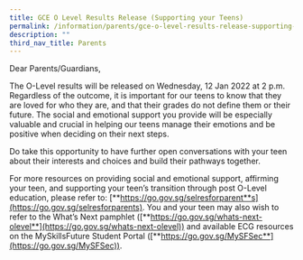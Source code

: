 ```yaml
---
title: GCE O Level Results Release (Supporting your Teens)
permalink: /information/parents/gce-o-level-results-release-supporting-your-teens
description: ""
third_nav_title: Parents
---
```

Dear Parents/Guardians,

The O-Level results will be released on Wednesday, 12 Jan 2022 at 2 p.m. Regardless of the outcome, it is important for our teens to know that they are loved for who they are, and that their grades do not define them or their future. The social and emotional support you provide will be especially valuable and crucial in helping our teens manage their emotions and be positive when deciding on their next steps.

Do take this opportunity to have further open conversations with your teen about their interests and choices and build their pathways together.

For more resources on providing social and emotional support, affirming your teen, and supporting your teen’s transition through post O-Level education, please refer to: [**https://go.gov.sg/selresforparent**s](https://go.gov.sg/selresforparents). You and your teen may also wish to refer to the What’s Next pamphlet ([**https://go.gov.sg/whats-next-olevel**](https://go.gov.sg/whats-next-olevel)) and available ECG resources on the MySkillsFuture Student Portal ([**https://go.gov.sg/MySFSec**](https://go.gov.sg/MySFSec)).